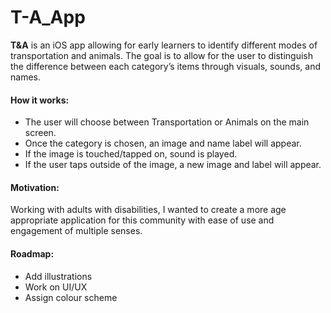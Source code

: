 # T-A_App

**T&A** is an iOS app allowing for early learners to identify different modes of transportation and animals. The goal is to allow for the user  to distinguish the difference between each category’s items through visuals, sounds, and names. 

#### **How it works:** 

* The user will choose between Transportation or Animals on the main screen.
* Once the category is chosen, an image and name label will appear. 
* If the image is touched/tapped on, sound is played. 
* If the user taps outside of the image, a new image and label will appear.

#### **Motivation:**

Working with adults with disabilities, I wanted to create a more age appropriate application for this community with ease of use and engagement of multiple senses.

#### **Roadmap:**

* Add illustrations
* Work on UI/UX
* Assign colour scheme

